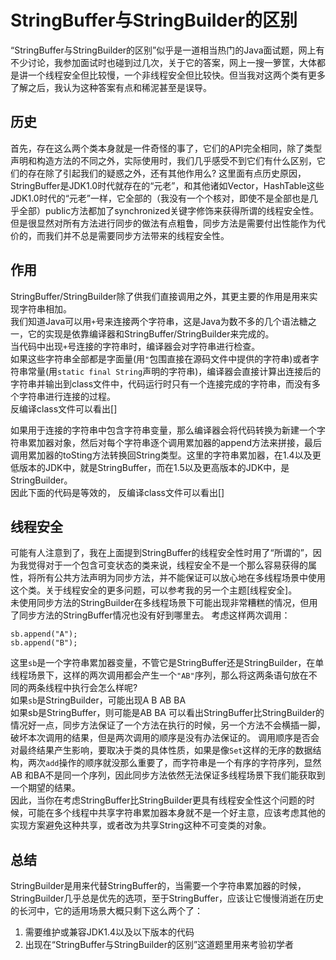 StringBuffer与StringBuilder的区别
=================================

“StringBuffer与StringBuilder的区别”似乎是一道相当热门的Java面试题，网上有不少讨论，我参加面试时也碰到过几次，关于它的答案，网上一搜一箩筐，大体都是讲一个线程安全但比较慢，一个非线程安全但比较快。但当我对这两个类有更多了解之后，我认为这种答案有点和稀泥甚至是误导。

历史
----
首先，存在这么两个类本身就是一件奇怪的事了，它们的API完全相同，除了类型声明和构造方法的不同之外，实际使用时，我们几乎感受不到它们有什么区别，它们的存在除了引起我们的疑惑之外，还有其他作用么?
这里面有点历史原因，StringBuffer是JDK1.0时代就存在的“元老”，和其他诸如Vector，HashTable这些JDK1.0时代的“元老”一样，它全部的（我没有一个个核对，即使不是全部也是几乎全部）public方法都加了synchronized关键字修饰来获得所谓的线程安全性。  
但是很显然对所有方法进行同步的做法有点粗鲁，同步方法是需要付出性能作为代价的，而我们并不总是需要同步方法带来的线程安全性。 

作用
----
StringBuffer/StringBuilder除了供我们直接调用之外，其更主要的作用是用来实现字符串相加。  
我们知道Java可以用`+`号来连接两个字符串，这是Java为数不多的几个语法糖之一，它的实现是依靠编译器和StringBuffer/StringBuilder来完成的。  
当代码中出现`+`号连接的字符串时，编译器会对字符串进行检查。  
如果这些字符串全部都是字面量(用`"`包围直接在源码文件中提供的字符串)或者字符串常量(用`static final String`声明的字符串)，编译器会直接计算出连接后的字符串并输出到class文件中，代码运行时只有一个连接完成的字符串，而没有多个字符串进行连接的过程。  
反编译class文件可以看出[]  

如果用于连接的字符串中包含字符串变量，那么编译器会将代码转换为新建一个字符串累加器对象，然后对每个字符串逐个调用累加器的append方法来拼接，最后调用累加器的toSting方法转换回String类型。这里的字符串累加器，在1.4以及更低版本的JDK中，就是StringBuffer，而在1.5以及更高版本的JDK中，是StringBuilder。  
因此下面的代码是等效的，
反编译class文件可以看出[]

线程安全
-------
可能有人注意到了，我在上面提到StringBuffer的线程安全性时用了“所谓的”，因为我觉得对于一个包含可变状态的类来说，线程安全不是一个那么容易获得的属性，将所有公共方法声明为同步方法，并不能保证可以放心地在多线程场景中使用这个类。关于线程安全的更多问题，可以参考我的另一个主题[线程安全]。  
未使用同步方法的StringBuilder在多线程场景下可能出现非常糟糕的情况，但用了同步方法的StringBuffer情况也没有好到哪里去。
考虑这样两次调用：

	sb.append("A");
	sb.append("B");

这里`sb`是一个字符串累加器变量，不管它是StringBuffer还是StringBuilder，在单线程场景下，这样的两次调用都会产生一个`"AB"`序列，那么将这两条语句放在不同的两条线程中执行会怎么样呢?  
如果`sb`是StringBuilder，可能出现A B AB BA  
如果sb是StringBuffer，则可能是AB BA
可以看出StringBuffer比StringBuilder的情况好一点，同步方法保证了一个方法在执行的时候，另一个方法不会横插一脚，破坏本次调用的结果，但是两次调用的顺序是没有办法保证的。
调用顺序是否会对最终结果产生影响，要取决于类的具体性质，如果是像`Set`这样的无序的数据结构，两次`add`操作的顺序就没那么重要了，而字符串是一个有序的字符序列，显然AB 和BA不是同一个序列，因此同步方法依然无法保证多线程场景下我们能获取到一个期望的结果。  
因此，当你在考虑StringBuffer比StringBuilder更具有线程安全性这个问题的时候，可能在多个线程中共享字符串累加器本身就不是一个好主意，应该考虑其他的实现方案避免这种共享，或者改为共享String这种不可变类的对象。

总结
----
StringBuilder是用来代替StringBuffer的，当需要一个字符串累加器的时候，StringBuilder几乎总是优先的选项，至于StringBuffer，应该让它慢慢消逝在历史的长河中，它的适用场景大概只剩下这么两个了：  
1. 需要维护或兼容JDK1.4以及以下版本的代码  
2. 出现在“StringBuffer与StringBuilder的区别”这道题里用来考验初学者  